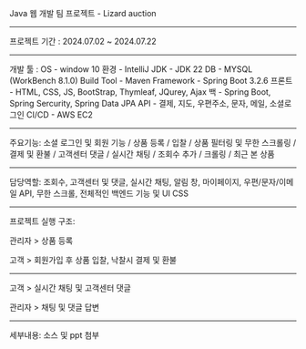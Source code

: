 Java 웹 개발 팀 프로젝트 - Lizard auction
______________________________________________________________________

프로젝트 기간 :
2024.07.02 ~ 2024.07.22
______________________________________________________________________

개발 툴 :
OS - window 10 
환경 - IntelliJ
JDK - JDK 22
DB - MYSQL (WorkBench 8.1.0)
Build Tool - Maven
Framework - Spring Boot 3.2.6
프론트 - HTML, CSS, JS, BootStrap, Thymleaf, JQurey, Ajax
백 - Spring Boot, Spring Sercurity, Spring Data JPA
API - 결제, 지도, 우편주소, 문자, 메일, 소셜로그인
CI/CD - AWS EC2
______________________________________________________________________

주요기능: 
소셜 로그인 및 회원 기능 / 상품 등록 / 입찰 / 상품 필터링 및 무한 스크롤링 /
결제 및 환불 / 고객센터 댓글 / 실시간 채팅 / 조회수 추가 / 크롤링 / 최근 본 상품
______________________________________________________________________

담당역할:
조회수, 고객센터 및 댓글, 실시간 채팅, 알림 창, 마이페이지, 우편/문자/이메일 API,
무한 스크롤, 전체적인 백엔드 기능 및 UI CSS

______________________________________________________________________

프로젝트 실행 구조:

관리자 > 상품 등록 

고객 > 회원가입 후 상품 입찰, 낙찰시 결제 및 환불
______________________________________________
고객 > 실시간 채팅 및 고객센터 댓글

관리자 > 채팅 및 댓글 답변

______________________________________________________________________

세부내용:
소스 및 ppt 첨부
